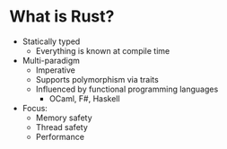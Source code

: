 <!------------------------------------------------------------------------------>
<!-- WHAT IS RUST? -->
<!------------------------------------------------------------------------------>

# What is Rust?

<ul>
  <li v-click>
    Statically typed
    <ul>
      <li>Everything is known at compile time</li>
    </ul>
  </li>
  <li v-click>
    Multi-paradigm
    <ul>
      <li>Imperative</li>
      <li>Supports polymorphism via traits</li>
      <li>
        Influenced by functional programming languages
        <ul>
          <li>OCaml, F#, Haskell</li>
        </ul>
      </li>
    </ul>
  </li>
  <li v-click>
    Focus:
    <ul>
      <li>Memory safety</li>
      <li>Thread safety</li>
      <li>Performance</li>
    </ul>
  </li>
</ul>
